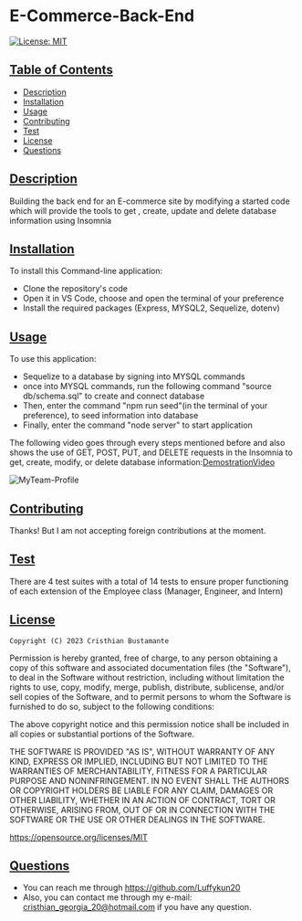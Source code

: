 # E-Commerce-Back-End

[![License: MIT](https://img.shields.io/badge/License-MIT-yellow.svg)](https://opensource.org/licenses/MIT)  
  
    
## [Table of Contents](#table-of-contents)

- [Description](#description)
- [Installation](#installation)
- [Usage](#usage)
- [Contributing](#contributing)
- [Test](#test)
- [License](#license)
- [Questions](#questions)

## [Description](#table-of-contents)

Building the back end for an E-commerce site by modifying a started code which will provide the tools to get , create, update and delete database information using Insomnia

## [Installation](#table-of-contents)
    
To install this Command-line application:

* Clone the repository's code
* Open it in VS Code, choose and open the terminal of your preference
* Install the required packages (Express, MYSQL2, Sequelize, dotenv)

## [Usage](#table-of-contents)
    
To use this application:
* Sequelize to a database by signing into MYSQL commands
* once into MYSQL commands, run the following command "source db/schema.sql" to create and connect database
* Then, enter the command "npm run seed"(in the terminal of your preference), to seed information into database   
* Finally, enter the command "node server" to start application

The following video goes through every steps mentioned before and also shows the use of GET, POST, PUT, and DELETE requests in the Insomnia to get, create, modify, or delete database information:[DemostrationVideo](https://drive.google.com/file/d/1wxePOUo-SCDd0iTOjHQugo1sqNP7rkLD/view)


![MyTeam-Profile](assets/MyTeam.PNG)
    


  ## [Contributing](#table-of-contents)

  Thanks! But I am not accepting foreign contributions at the moment.

## [Test](#table-of-contents)

There are 4 test suites with a total of 14 tests to ensure proper functioning of each extension of the Employee class (Manager, Engineer, and Intern)



## [License](#table-of-contents)


    Copyright (C) 2023 Cristhian Bustamante

   Permission is hereby granted, free of charge, to any person obtaining a copy of this software and associated documentation files (the "Software"), to deal in the Software without restriction, including without limitation the rights to use, copy, modify, merge, publish, distribute, sublicense, and/or sell copies of the Software, and to permit persons to whom the Software is furnished to do so, subject to the following conditions:

   The above copyright notice and this permission notice shall be included in all copies or substantial portions of the Software.

   THE SOFTWARE IS PROVIDED "AS IS", WITHOUT WARRANTY OF ANY KIND, EXPRESS OR IMPLIED, INCLUDING BUT NOT LIMITED TO THE WARRANTIES OF MERCHANTABILITY, FITNESS FOR A PARTICULAR PURPOSE AND NONINFRINGEMENT. IN NO EVENT SHALL THE AUTHORS OR COPYRIGHT HOLDERS BE LIABLE FOR ANY CLAIM, DAMAGES OR OTHER LIABILITY, WHETHER IN AN ACTION OF CONTRACT, TORT OR OTHERWISE, ARISING FROM, OUT OF OR IN CONNECTION WITH THE SOFTWARE OR THE USE OR OTHER DEALINGS IN THE SOFTWARE.       
   
   https://opensource.org/licenses/MIT
        
## [Questions](#table-of-contents)

- You can reach me through https://github.com/Luffykun20
- Also, you can contact me through my e-mail: [cristhian_georgia_20@hotmail.com](mailto:cristhian_georgia_20@hotmail.com) if you have any question.

